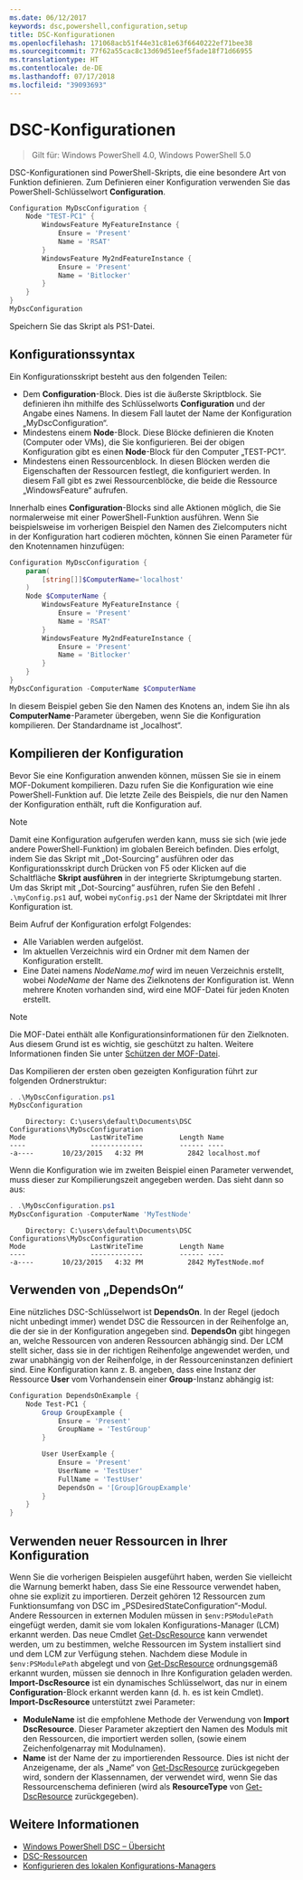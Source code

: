 ```yaml
---
ms.date: 06/12/2017
keywords: dsc,powershell,configuration,setup
title: DSC-Konfigurationen
ms.openlocfilehash: 171068acb51f44e31c81e63f6640222ef71bee38
ms.sourcegitcommit: 77f62a55cac8c13d69d51eef5fade18f71d66955
ms.translationtype: HT
ms.contentlocale: de-DE
ms.lasthandoff: 07/17/2018
ms.locfileid: "39093693"
---
```

# <a name="dsc-configurations"></a>DSC-Konfigurationen

> Gilt für: Windows PowerShell 4.0, Windows PowerShell 5.0

DSC-Konfigurationen sind PowerShell-Skripts, die eine besondere Art von Funktion definieren.
Zum Definieren einer Konfiguration verwenden Sie das PowerShell-Schlüsselwort **Configuration**.

```powershell
Configuration MyDscConfiguration {
    Node "TEST-PC1" {
        WindowsFeature MyFeatureInstance {
            Ensure = 'Present'
            Name = 'RSAT'
        }
        WindowsFeature My2ndFeatureInstance {
            Ensure = 'Present'
            Name = 'Bitlocker'
        }
    }
}
MyDscConfiguration
```

Speichern Sie das Skript als PS1-Datei.

## <a name="configuration-syntax"></a>Konfigurationssyntax

Ein Konfigurationsskript besteht aus den folgenden Teilen:

- Dem **Configuration**-Block. Dies ist die äußerste Skriptblock. Sie definieren ihn mithilfe des Schlüsselworts **Configuration** und der Angabe eines Namens. In diesem Fall lautet der Name der Konfiguration „MyDscConfiguration“.
- Mindestens einem **Node**-Block. Diese Blöcke definieren die Knoten (Computer oder VMs), die Sie konfigurieren. Bei der obigen Konfiguration gibt es einen **Node**-Block für den Computer „TEST-PC1“.
- Mindestens einen Ressourcenblock. In diesen Blöcken werden die Eigenschaften der Ressourcen festlegt, die konfiguriert werden. In diesem Fall gibt es zwei Ressourcenblöcke, die beide die Ressource „WindowsFeature“ aufrufen.

Innerhalb eines **Configuration**-Blocks sind alle Aktionen möglich, die Sie normalerweise mit einer PowerShell-Funktion ausführen. Wenn Sie beispielsweise im vorherigen Beispiel den Namen des Zielcomputers nicht in der Konfiguration hart codieren möchten, können Sie einen Parameter für den Knotennamen hinzufügen:

```powershell
Configuration MyDscConfiguration {
    param(
        [string[]]$ComputerName='localhost'
    )
    Node $ComputerName {
        WindowsFeature MyFeatureInstance {
            Ensure = 'Present'
            Name = 'RSAT'
        }
        WindowsFeature My2ndFeatureInstance {
            Ensure = 'Present'
            Name = 'Bitlocker'
        }
    }
}
MyDscConfiguration -ComputerName $ComputerName
```

In diesem Beispiel geben Sie den Namen des Knotens an, indem Sie ihn als **ComputerName**-Parameter übergeben, wenn Sie die Konfiguration kompilieren. Der Standardname ist „localhost“.

## <a name="compiling-the-configuration"></a>Kompilieren der Konfiguration

Bevor Sie eine Konfiguration anwenden können, müssen Sie sie in einem MOF-Dokument kompilieren.
Dazu rufen Sie die Konfiguration wie eine PowerShell-Funktion auf.
Die letzte Zeile des Beispiels, die nur den Namen der Konfiguration enthält, ruft die Konfiguration auf.

> [!NOTE]
> Damit eine Konfiguration aufgerufen werden kann, muss sie sich (wie jede andere PowerShell-Funktion) im globalen Bereich befinden.
> Dies erfolgt, indem Sie das Skript mit „Dot-Sourcing“ ausführen oder das Konfigurationsskript durch Drücken von F5 oder Klicken auf die Schaltfläche **Skript ausführen** in der integrierte Skriptumgebung starten.
> Um das Skript mit „Dot-Sourcing“ ausführen, rufen Sie den Befehl `. .\myConfig.ps1` auf, wobei `myConfig.ps1` der Name der Skriptdatei mit Ihrer Konfiguration ist.

Beim Aufruf der Konfiguration erfolgt Folgendes:

- Alle Variablen werden aufgelöst.
- Im aktuellen Verzeichnis wird ein Ordner mit dem Namen der Konfiguration erstellt.
- Eine Datei namens _NodeName.mof_ wird im neuen Verzeichnis erstellt, wobei _NodeName_ der Name des Zielknotens der Konfiguration ist.
  Wenn mehrere Knoten vorhanden sind, wird eine MOF-Datei für jeden Knoten erstellt.

> [!NOTE]
> Die MOF-Datei enthält alle Konfigurationsinformationen für den Zielknoten. Aus diesem Grund ist es wichtig, sie geschützt zu halten.
> Weitere Informationen finden Sie unter [Schützen der MOF-Datei](secureMOF.md).

Das Kompilieren der ersten oben gezeigten Konfiguration führt zur folgenden Ordnerstruktur:

```powershell
. .\MyDscConfiguration.ps1
MyDscConfiguration
```

```
    Directory: C:\users\default\Documents\DSC Configurations\MyDscConfiguration
Mode                LastWriteTime         Length Name
----                -------------         ------ ----
-a----       10/23/2015   4:32 PM           2842 localhost.mof
```

Wenn die Konfiguration wie im zweiten Beispiel einen Parameter verwendet, muss dieser zur Kompilierungszeit angegeben werden. Das sieht dann so aus:

```powershell
. .\MyDscConfiguration.ps1
MyDscConfiguration -ComputerName 'MyTestNode'
```

```
    Directory: C:\users\default\Documents\DSC Configurations\MyDscConfiguration
Mode                LastWriteTime         Length Name
----                -------------         ------ ----
-a----       10/23/2015   4:32 PM           2842 MyTestNode.mof
```

## <a name="using-dependson"></a>Verwenden von „DependsOn“

Eine nützliches DSC-Schlüsselwort ist **DependsOn**. In der Regel (jedoch nicht unbedingt immer) wendet DSC die Ressourcen in der Reihenfolge an, die der sie in der Konfiguration angegeben sind.
**DependsOn** gibt hingegen an, welche Ressourcen von anderen Ressourcen abhängig sind. Der LCM stellt sicher, dass sie in der richtigen Reihenfolge angewendet werden, und zwar unabhängig von der Reihenfolge, in der Ressourceninstanzen definiert sind.
Eine Konfiguration kann z. B. angeben, dass eine Instanz der Ressource **User** vom Vorhandensein einer **Group**-Instanz abhängig ist:

```powershell
Configuration DependsOnExample {
    Node Test-PC1 {
        Group GroupExample {
            Ensure = 'Present'
            GroupName = 'TestGroup'
        }

        User UserExample {
            Ensure = 'Present'
            UserName = 'TestUser'
            FullName = 'TestUser'
            DependsOn = '[Group]GroupExample'
        }
    }
}
```

## <a name="using-new-resources-in-your-configuration"></a>Verwenden neuer Ressourcen in Ihrer Konfiguration

Wenn Sie die vorherigen Beispielen ausgeführt haben, werden Sie vielleicht die Warnung bemerkt haben, dass Sie eine Ressource verwendet haben, ohne sie explizit zu importieren.
Derzeit gehören 12 Ressourcen zum Funktionsumfang von DSC im „PSDesiredStateConfiguration“-Modul.
Andere Ressourcen in externen Modulen müssen in `$env:PSModulePath` eingefügt werden, damit sie vom lokalen Konfigurations-Manager (LCM) erkannt werden.
Das neue Cmdlet [Get-DscResource](https://technet.microsoft.com/library/dn521625.aspx) kann verwendet werden, um zu bestimmen, welche Ressourcen im System installiert sind und dem LCM zur Verfügung stehen.
Nachdem diese Module in `$env:PSModulePath` abgelegt und von [Get-DscResource](https://technet.microsoft.com/library/dn521625.aspx) ordnungsgemäß erkannt wurden, müssen sie dennoch in Ihre Konfiguration geladen werden.
**Import-DscResource** ist ein dynamisches Schlüsselwort, das nur in einem **Configuration**-Block erkannt werden kann (d. h. es ist kein Cmdlet).
**Import-DscResource** unterstützt zwei Parameter:

- **ModuleName** ist die empfohlene Methode der Verwendung von **Import DscResource**. Dieser Parameter akzeptiert den Namen des Moduls mit den Ressourcen, die importiert werden sollen, (sowie einem Zeichenfolgenarray mit Modulnamen).
- **Name** ist der Name der zu importierenden Ressource. Dies ist nicht der Anzeigename, der als „Name“ von [Get-DscResource](https://technet.microsoft.com/library/dn521625.aspx) zurückgegeben wird, sondern der Klassennamen, der verwendet wird, wenn Sie das Ressourcenschema definieren (wird als **ResourceType** von [Get-DscResource](https://technet.microsoft.com/library/dn521625.aspx) zurückgegeben).

## <a name="see-also"></a>Weitere Informationen

- [Windows PowerShell DSC – Übersicht](overview.md)
- [DSC-Ressourcen](resources.md)
- [Konfigurieren des lokalen Konfigurations-Managers](metaConfig.md)